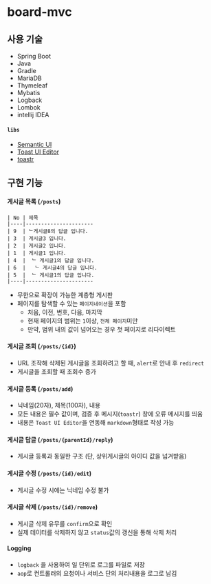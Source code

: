 # board-mvc

## 사용 기술

- Spring Boot
- Java
- Gradle
- MariaDB
- Thymeleaf
- Mybatis
- Logback
- Lombok
- intellij IDEA

#### `libs`

- [Semantic UI](https://semantic-ui.com/)
- [Toast UI Editor](https://ui.toast.com/tui-editor)
- [toastr](https://github.com/CodeSeven/toastr)

## 구현 기능

#### 게시글 목록 (`/posts`)

 ```
| No | 제목
|----|----------------------
| 9  | ᄂ게시글8의 답글 입니다.
| 3  | 게시글3 입니다.
| 2  | 게시글2 입니다.
| 1  | 게시글1 입니다.
| 4  |  ᄂ 게시글1의 답글 입니다.
| 6  |   ᄂ 게시글4의 답글 입니다.
| 5  |  ᄂ 게시글1의 답글 입니다.
|----|----------------------
```

- 무한으로 확장이 가능한 계층형 게시판
- 페이지를 탐색할 수 있는 `페이지네이션`을 포함
    - 처음, 이전, 번호, 다음, 마지막
    - 현재 페이지의 범위는 `1`이상, `전체 페이지`미만
    - 만약, 범위 내의 값이 넘어오는 경우 첫 페이지로 리다이렉트

#### 게시글 조회 (`/posts/{id}`)

- URL 조작해 삭제된 게시글을 조회하려고 할 때, `alert`로 안내 후 `redirect`
- 게시글을 조회할 때 조회수 증가

#### 게시글  등록 (`/posts/add`)

- 닉네임(20자), 제목(100자), 내용
- 모든 내용은 필수 값이며, 검증 후 메시지(`toastr`) 창에 오류 메시지를 띄움
- 내용은 `Toast UI Editor`을 연동해 `markdown`형태로 작성 가능

#### 게시글 답글 (`/posts/{parentId}/reply`)

- 게시글 등록과 동일한 구조 (단, 상위게시글의 아이디 값을 넘겨받음)

#### 게시글 수정 (`/posts/{id}/edit`)

- 게시글 수정 시에는 닉네임 수정 불가

#### 게시글 삭제 (`/posts/{id}/remove`)

- 게시글 삭제 유무를 `confirm`으로 확인
- 실제 데이터를 삭제하지 않고 `status`값의 갱신을 통해 삭제 처리

#### Logging

- `logback` 을 사용하여 일 단위로 로그를 파일로 저장
- `aop`로 컨트롤러의 요청이나 서비스 단의 처리내용을 로그로 남김
